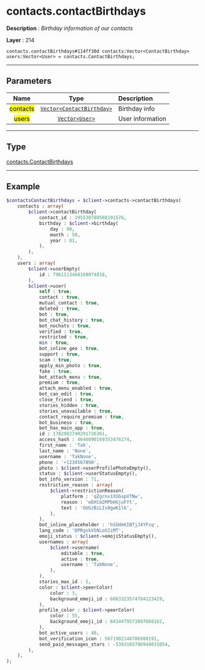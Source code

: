 # contacts.contactBirthdays

**Description** : *Birthday information of our contacts*

**Layer** : 214

```tl
contacts.contactBirthdays#114ff30d contacts:Vector<ContactBirthday> users:Vector<User> = contacts.ContactBirthdays;
```

---

## Parameters

| Name | Type | Description |
| :---: | :---: | :--- |
| <mark>contacts</mark> | [`Vector<ContactBirthday>`](type/ContactBirthday) | Birthday info |
| <mark>users</mark> | [`Vector<User>`](type/User) | User information |

---

## Type

[contacts.ContactBirthdays](type/contacts.ContactBirthdays)

---

## Example

```php
$contactsContactBirthdays = $client->contacts->contactBirthdays(
	contacts : array(
		$client->contactBirthday(
			contact_id : 195538780508191576,
			birthday : $client->birthday(
				day : 90,
				month : 50,
				year : 81,
			),
		),
	),
	users : array(
		$client->userEmpty(
			id : 7961113468168074818,
		),
		$client->user(
			self : true,
			contact : true,
			mutual_contact : true,
			deleted : true,
			bot : true,
			bot_chat_history : true,
			bot_nochats : true,
			verified : true,
			restricted : true,
			min : true,
			bot_inline_geo : true,
			support : true,
			scam : true,
			apply_min_photo : true,
			fake : true,
			bot_attach_menu : true,
			premium : true,
			attach_menu_enabled : true,
			bot_can_edit : true,
			close_friend : true,
			stories_hidden : true,
			stories_unavailable : true,
			contact_require_premium : true,
			bot_business : true,
			bot_has_main_app : true,
			id : 1782982740291726361,
			access_hash : 4646090169353476174,
			first_name : 'Tak',
			last_name : 'None',
			username : 'TakNone',
			phone : '+1234567890',
			photo : $client->userProfilePhotoEmpty(),
			status : $client->userStatusEmpty(),
			bot_info_version : 71,
			restriction_reason : array(
				$client->restrictionReason(
					platform : 'qZgrnx1XUGspVTNw',
					reason : 'eDXCm2MPbHGjuFYt',
					text : 'OUGzBiLIs0gwK1l6',
				),
			),
			bot_inline_placeholder : 'hSGHkKIBTjJ4YFsq',
			lang_code : 'DPRgskVSNLoGIiMT',
			emoji_status : $client->emojiStatusEmpty(),
			usernames : array(
				$client->username(
					editable : true,
					active : true,
					username : 'TakNone',
				),
			),
			stories_max_id : 5,
			color : $client->peerColor(
				color : 3,
				background_emoji_id : 6883323574784123429,
			),
			profile_color : $client->peerColor(
				color : 55,
				background_emoji_id : 8434479573897668162,
			),
			bot_active_users : 40,
			bot_verification_icon : 5671902148786988191,
			send_paid_messages_stars : -5383165796949031054,
		),
	),
);
```